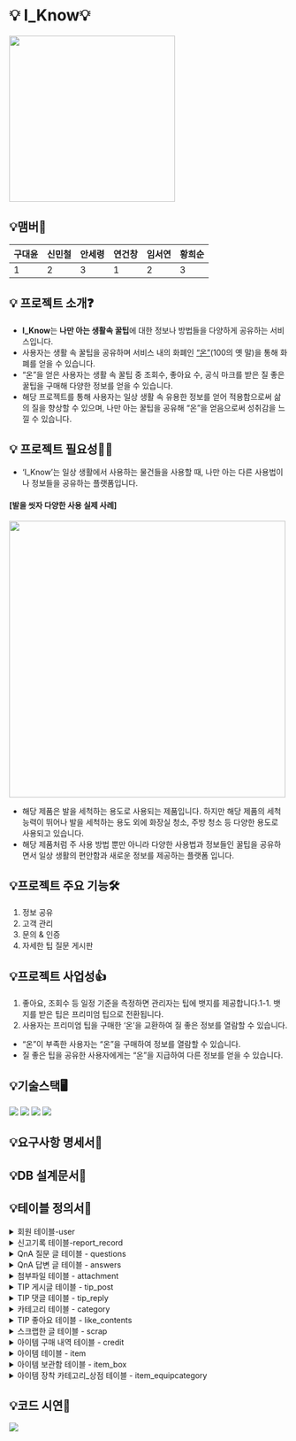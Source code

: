 # 💡 I_Know💡
<img src="https://github.com/user-attachments/assets/bf3aba34-18b6-47da-a5fa-1626d6849db1" width="300" height="300">

## 💡맴버🥰
| 구대윤 | 신민철 | 안세령 | 연건창 | 임서연 | 황희순 |
| --- | --- | --- | --- | --- | --- |
| 1 | 2 | 3 | 1 | 2 | 3 |



## 💡 프로젝트 소개❓  
- **I_Know**는 **나만 아는 생활속 꿀팁**에 대한 정보나 방법들을 다양하게 공유하는 서비스입니다. 
- 사용자는 생활 속 꿀팁을 공유하며 서비스 내의 화폐인 <u>“온”</u>(100의 옛 말)을 통해 화폐를 얻을 수 있습니다. 
- “온”을 얻은 사용자는 생활 속 꿀팁 중 조회수, 좋아요 수, 공식 마크를 받은 질 좋은 꿀팁을 구매해 다양한 정보를 얻을 수 있습니다. 
- 해당 프로젝트를 통해 사용자는 일상 생활 속 유용한 정보를 얻어 적용함으로써 삶의 질을 향상할 수 있으며, 나만 아는 꿀팁을 공유해 “온”을 얻음으로써 성취감을 느낄 수 있습니다.

## 💡 프로젝트 필요성🙋‍♀️
- ‘I_Know’는 일상 생활에서 사용하는 물건들을 사용할 때, 나만 아는 다른 사용법이나 정보들을 공유하는 플랫폼입니다.

#### [발을 씻자 다양한 사용 실제 사례]
<img src="https://github.com/user-attachments/assets/61a72db0-9dcd-4a01-8fe3-3002e1540323" width="500" height="500">
    
- 해당 제품은 발을 세척하는 용도로 사용되는 제품입니다. 하지만 해당 제품의 세척 능력이 뛰어나 발을 세척하는 용도 외에 화장실 청소, 주방 청소 등 다양한 용도로 사용되고 있습니다. 
- 해당 제품처럼 주 사용 방법 뿐만 아니라 다양한 사용법과 정보들인 꿀팁을 공유하면서 일상 생활의 편안함과 새로운 정보를 제공하는 플랫폼 입니다.

## 💡프로젝트 주요 기능🛠
1. 정보 공유
2. 고객 관리
3. 문의 & 인증
4. 자세한 팁 질문 게시판

## 💡프로젝트 사업성👍
1. 좋아요, 조회수 등 일정 기준을 측정하면 관리자는 팁에 뱃지를 제공합니다.1-1. 뱃지를 받은 팁은 프리미엄 팁으로 전환됩니다.
2. 사용자는 프리미엄 팁을 구매한 ‘온’을 교환하여 질 좋은 정보를 열람할 수 있습니다.
- “온”이 부족한 사용자는 “온”을 구매하여 정보를 열람할 수 있습니다.
- 질 좋은 팁을 공유한 사용자에게는 “온”을 지급하여 다른 정보를 얻을 수 있습니다.
## 💡기술스택🖥️
<img src="https://img.shields.io/badge/MariaDB-003545?style=for-the-badge&logo=MariaDB&logoColor=white">
<img src="https://img.shields.io/badge/Ubuntu-E95420?style=for-the-badge&logo=Ubuntu&logoColor=white">
<img src="https://img.shields.io/badge/Github-181717?style=for-the-badge&logo=Github&logoColor=white">
<img src="https://img.shields.io/badge/Linux-FCC624?style=for-the-badge&logo=Linux&logoColor=black">


## 💡요구사항 명세서📕
## 💡DB 설계문서📗
## 💡테이블 정의서📘

<details><summary>회원 테이블-user
</summary>

- user_num: 회원의 고유한 번호 저장
- user_id: 회원의 아이디 저장
- user_email: 회원의 이메일 주소 저장
- user_interest: 회원의 관심사 저장
- user_birth: 회원의 생년월일 저장
- user_gender: 회원의 성별 정보 저장
- user_auth: 회원의 상태 정보 저장(정상, 정지)
- user_role: 회원의 권한 상태 정보(일반유저, 관리자)
- user_on: 회원의 온(화폐) 보유 정보
- user_reportcnt: 회원이 신고 당한 횟수 저장
- user_stopcnt: 회원의 정지 일 수 정보 저장(7일, 30일, 영구)

![회원테이블](https://github.com/user-attachments/assets/dd152258-2f53-4f8a-bbd8-ca8ce79534c5)

</details>

<details><summary>신고기록 테이블-report_record
</summary>

- report_num: 신고의 고유한 번호 저장
- report_user_num: 신고의 대상이 된 회원 번호 저장
- report_date: 신고한 날짜와 시간 저장
- report_content: 신고한 사유 저장
- user_num: 신고를 한 회원의 번호 저장
- question_num: 신고한 질문 글 번호 저장 (NULL 값 허용)
- answer_num: 신고한 답변글 번호 저장 (NULL 값 허용)
- tip_reply_num: 신고한 팁 게시글 댓글 번호 저장 (NULL 값 허용)
- tip_post_num: 신고한 팁 게시글 번호 저장 (NULL 값 허용)

![신고기록테이블](https://github.com/user-attachments/assets/460e3f7b-6d67-4051-8e57-f9a522437b81)
</details>

<details><summary>QnA 질문 글 테이블 - questions
</summary>

- question_num: 질문 글의 고유 번호 저장
- category_num: 질문 글의 카테고리 번호 저장
- user_num: 질문 글을 작성한 회원번호 저장
- question_title: 질문 글의 제목 저장
- question_content: 작성한 질문 글의 내용 저장
- create_date: 질문 글을 작성한 날짜와 시간 저장
- update_date: 질문 글을 수정한 날짜와 시간 저장
- on_count: 질문자가 내건 온(화폐)의 수 저장
- is_blinded: 질문 글의 신고로 인한 블라인드 여부 (true, false)

![QnA질문글테이블](https://github.com/user-attachments/assets/9fc4a985-25de-41a6-82bb-f38c8380db81)

</details>

<details><summary>QnA 답변 글 테이블 - answers
</summary>

- answer_num: 답변 글의 고유한 번호 저장
- user_num: 답변을 작성한 회원의 번호 저장
- question_num: 답변을 작성한 질문 글의 번호 저장
- answer_content: 답변 글의 내용 저장
- create_date: 답변 글을 작성한 날짜와 시간 저장
- update_date: 답변 글을 수정한 날짜와 시간 저장
- is_chosen: 질문자의 답변 글 채택 여부 저장
- is_blinded: 답변 글의 신고로 인한 블라인드 여부 (true, false)

![QnA답변글테이블](https://github.com/user-attachments/assets/cbf8f22c-5287-4e9a-ac16-03c29278cf2f)

</details>
<details><summary>첨부파일 테이블 - attachment
</summary>

- file_id: 첨부한 파일의 고유 번호 저장
- question_num: 파일이 첨부 된 질문 글 번호 저장
- answer_num: 파일이 첨부 된 답변 글 번호 저장
- tip_post_num: 파일이 첨부된 팁 게시글 번호 저장
- tip_reply_num: 파일이 첨부된 팁 게시글 댓글 번호 저장
- file_name: 첨부된 파일이 이름 저장
- file_size: 첨부된 파일의 크기 저장

![첨부파일테이블](https://github.com/user-attachments/assets/1022d457-bd38-4c0a-ac2b-52a835304c24)

</details>
<details><summary>TIP 게시글 테이블 - tip_post
</summary>

- tip_post_num: 작성한 팁 게시글의 고유한 번호 저장
- category_num: 팁 게시글의 카테고리 번호 저장
- user_num: 팁 게시글을 작성한 회원번호 저장
- tip_post_title: 팁 게시글의 제목 저장
- tip_post_content: 팁 게시글의 내용 저장
- create_date: 팁 게시글 작성 날짜와 시간 저장
- update_date: 팁 게시글 수정 날짜와 시간 저장
- is_blinded: 작성한 팁 게시글의 신고로 인한 블라인드 여부 (true, false)
- view_count: 팁 게시글의 조회수 저장

![tip게시글테이블](https://github.com/user-attachments/assets/18a65a94-f90c-44d0-b44c-24ecd78b9306)
</details>
<details><summary>TIP 댓글 테이블 - tip_reply
</summary>

- tip_reply_num: 팁 게시글 댓글의 고유 번호 저장
- user_num: 팁 게시글에 대한 댓글을 작성한 회원 번호 저장
- tip_post_num: 팁 댓글을 작성한 TIP 게시글 번호 저장
- tip_reply_content: 팁 게시글 댓글 내용 저장
- create_date: 댓글을 작성한 날짜와 시간 저장
- update_date: 댓글을 수정한 날짜와 시간 저장

![tip댓글테이블](https://github.com/user-attachments/assets/0c3ecc82-a8d5-4887-bc1e-f4b0c7c57512)

</details>
<details><summary>카테고리 테이블 - category
</summary>

- category_num: 카테고리의 고유 번호 저장
- category_name: 카테고리의 이름 저장

![카테고리테이블](https://github.com/user-attachments/assets/be6e7215-8c84-4df8-ab72-845538e9e0b6)

</details>
<details><summary>TIP 좋아요 테이블 - like_contents
</summary>

- likes_num: 좋아요의 고유한 번호 저장
- user_num: 좋아요를 한 회원의 번호 저장
- tip_reply_num: 좋아요를 한 팁 게시글 댓글의 번호 저장
- tip_post_num: 좋아요를 한 게시글의 번호 저장
- create_date: 좋아요를 한 날짜와 시간 저장

![tip좋아요테이블](https://github.com/user-attachments/assets/df759c8b-4a68-4582-b291-0edd5f3e191f)

</details>
<details><summary>스크랩한 글 테이블 - scrap
</summary>

- scrap_num: 스크랩 한 글의 고유 번호 저장
- tip_post_num: 스트랩한 게시글 번호 저장
- user_num: 스크랩을 한 회원 번호 저장
- scrap_date: 스크랩 한 날짜와 시간 저장

![스크랩한글테이블](https://github.com/user-attachments/assets/3f2f0ed7-f719-4ddc-bdfc-324e315de509)

</details>
<details><summary>아이템 구매 내역 테이블 - credit
</summary>

- buy_num: 구매의 고유 번호 저장
- user_num: 구매한 회원 번호 저장
- item_num: 구매한 아이템 코드 저장
- on_use: 아이템을 구매하는데 사용한 온(화폐)의 수 저장


![아이템구매내역테이블](https://github.com/user-attachments/assets/fce3436a-c4dc-4bf4-9e23-c9705ae5ec8b)

</details>
<details><summary>아이템 테이블 - item
</summary>

- item_num: 아이템의 고유 번호(코드) 저장
- category_num: 아이템이 속한 카테고리 번호 저장
- item_name: 아이템의 이름 정보 저장
- item_price: 아이템의 가격 정보 저장

![아이템테이블](https://github.com/user-attachments/assets/818ad544-cac1-4a43-a496-d80102aec5f7)

</details>
<details><summary>아이템 보관함 테이블 - item_box
</summary>

- user_num: 아이템 보관함을 가지고 있는 회원 번호 저장
- item_num: 아이템 보관함에 저장된 아이템 번호(코드) 저장
- item_equip: 아이템의 장착 유무 정보 저장

![아이템보관함테이블](https://github.com/user-attachments/assets/d707039b-b089-437a-b38c-914af69d4b99)

</details>

<details><summary>아이템 장착 카테고리_상점 테이블 - item_equipcategory
</summary>

- category_num: 카테고리 고유 번호(코드) 저장
- category_clothes: 아이템의 착용 위치 저장

![아이템장착카테고리](https://github.com/user-attachments/assets/8254e793-7ea6-4736-af78-6bc395c7fea9)

</details>

## 💡코드 시연📖

<img src='https://www.notion.so/image/https%3A%2F%2Fprod-files-secure.s3.us-west-2.amazonaws.com%2F6326fa9e-f7c6-4b90-ae17-ad470381ee5c%2F339805d1-3f66-42bd-97e9-5da7d6e8ad98%2FUntitled.png?table=block&id=49765cad-d7fc-4a18-a563-55861847808e&spaceId=6326fa9e-f7c6-4b90-ae17-ad470381ee5c&width=2000&userId=40b11d14-da59-453a-8038-fe3a1fdf8c18&cache=v2'>




